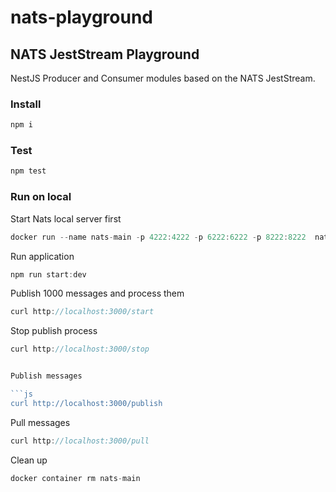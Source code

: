 # nats-playground
## NATS JestStream Playground

NestJS Producer and Consumer modules based on the NATS JestStream.

### Install
```js
npm i
```
### Test

```js
npm test
```

### Run on local

Start Nats local server first

```js
docker run --name nats-main -p 4222:4222 -p 6222:6222 -p 8222:8222  nats -js -V
```

Run application

```js
npm run start:dev
```

Publish 1000 messages and process them

```js
curl http://localhost:3000/start
```

Stop publish process

```js
curl http://localhost:3000/stop


Publish messages

```js
curl http://localhost:3000/publish
```

Pull messages

```js
curl http://localhost:3000/pull
```

Clean up

```js
docker container rm nats-main
```
